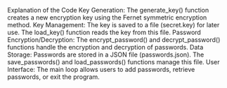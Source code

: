 Explanation of the Code
Key Generation: The generate_key() function creates a new encryption key using the Fernet symmetric encryption method.
Key Management: The key is saved to a file (secret.key) for later use. The load_key() function reads the key from this file.
Password Encryption/Decryption: The encrypt_password() and decrypt_password() functions handle the encryption and decryption of passwords.
Data Storage: Passwords are stored in a JSON file (passwords.json). The save_passwords() and load_passwords() functions manage this file.
User Interface: The main loop allows users to add passwords, retrieve passwords, or exit the program.
